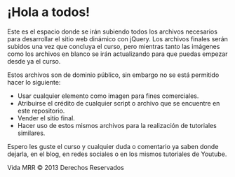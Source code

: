 # ¡Hola a todos!

Este es el espacio donde se irán subiendo todos los archivos necesarios para desarrollar el sitio web dinámico con jQuery.
Los archivos finales serán subidos una vez que concluya el curso, pero mientras tanto las imágenes como los archivos
en blanco se irán actualizando para que puedas empezar desde ya el curso.

Estos archivos son de dominio público, sin embargo no se está permitido hacer lo siguiente:

* Usar cualquier elemento como imagen para fines comerciales.
* Atribuirse el crédito de cualquier script o archivo que se encuentre en este repositorio.
* Vender el sitio final.
* Hacer uso de estos mismos archivos para la realización de tutoriales similares.

Espero les guste el curso y cualquier duda o comentario ya saben donde dejarla, en el blog, en redes sociales
o en los mismos tutoriales de Youtube.


Vida MRR © 2013 Derechos Reservados
